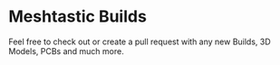 # Meshtastic Builds
Feel free to check out or create a pull request with any new Builds, 3D Models, PCBs and much more.
